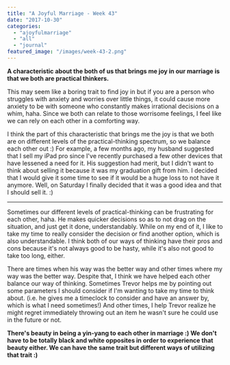 ```yaml
---
title: "A Joyful Marriage - Week 43"
date: "2017-10-30"
categories: 
  - "ajoyfulmarriage"
  - "all"
  - "journal"
featured_image: "/images/week-43-2.png"
---
```


**A characteristic about the both of us that brings me joy in our marriage is that we both are practical thinkers.**

This may seem like a boring trait to find joy in but if you are a person who struggles with anxiety and worries over little things, it could cause more anxiety to be with someone who constantly makes irrational decisions on a whim, haha. Since we both can relate to those worrisome feelings, I feel like we can rely on each other in a comforting way.

I think the part of this characteristic that brings me the joy is that we both are on different levels of the practical-thinking spectrum, so we balance each other out :) For example, a few months ago, my husband suggested that I sell my iPad pro since I've recently purchased a few other devices that have lessened a need for it. His suggestion had merit, but I didn't want to think about selling it because it was my graduation gift from him. I decided that I would give it some time to see if it would be a huge loss to not have it anymore. Well, on Saturday I finally decided that it was a good idea and that I should sell it. :)

* * *

Sometimes our different levels of practical-thinking can be frustrating for each other, haha. He makes quicker decisions so as to not drag on the situation, and just get it done, understandably. While on my end of it, I like to take my time to really consider the decision or find another option, which is also understandable. I think both of our ways of thinking have their pros and cons because it's not always good to be hasty, while it's also not good to take too long, either.

There are times when his way was the better way and other times where my way was the better way. Despite that, I think we have helped each other balance our way of thinking. Sometimes Trevor helps me by pointing out some parameters I should consider if I'm wanting to take my time to think about. (i.e. he gives me a timeclock to consider and have an answer by, which is what I need sometimes!) And other times, I help Trevor realize he might regret immediately throwing out an item he wasn't sure he could use in the future or not.

**There's beauty in being a yin-yang to each other in marriage :) We don't have to be totally black and white opposites in order to experience that beauty either. We can have the same trait but different ways of utilizing that trait :)**

